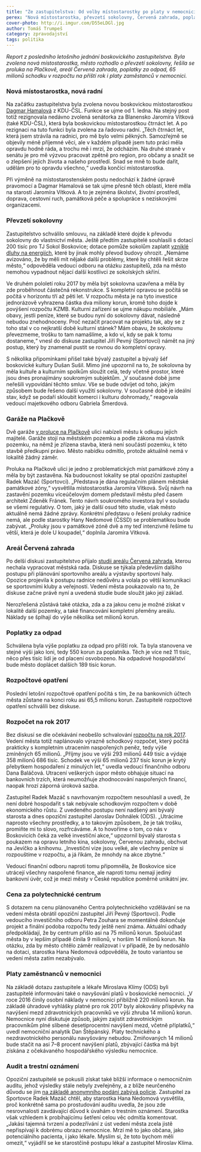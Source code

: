 ```yaml
---
title: "Ze zastupitelstva: Od volby místostarostky po platy v nemocnici"
perex: "Nová místostarostka, převzetí sokolovny, Červená zahrada, poplatky za odpad, 65 milionů schodku v rozpočtu, platy lékařů v nemocnici a další."
cover-photo: http://i.imgur.com/D55eLDGl.jpg
author: Tomáš Trumpeš
category: zpravodajství
tags: politika
---
```


*Report z posledního letošního jednání boskovického zastupitelstva. Byla zvolena nová místostarostka, město rozhodlo o převzetí sokolovny, řešila se proluka na Plačkově, areál Červená zahrada, poplatky za odpad, 65 milionů schodku v rozpočtu na příští rok i platy zaměstanců v nemocnici.*

### Nová místostarostka, nová radní

Na začátku zastupitelstva byla zvolena novou boskovickou místostarostkou [Dagmar Hamalová](http://www.ohlasy.info/clanky/2016/10/mistostarostka-hamalova.html) z KDU-ČSL. Funkce se ujme od 1. ledna. Na stejný post totiž rezignovala nedávno zvolená senátorka za Blanensko Jaromíra Vítková (také KDU-ČSL), která byla boskovickou místostarostkou čtrnáct let. A po rezignaci na tuto funkci byla zvolena za řadovou radní. „Těch čtrnáct let, která jsem strávila na radnici, pro mě bylo velmi pěkných. Samozřejmě se objevily méně příjemné věci, ale v každém případě jsem tuto práci měla opravdu hodně ráda, a trochu mě i mrzí, že odcházím. Na druhé straně v senátu je pro mě výzvou pracovat zpětně pro region, pro občany a snažit se o zlepšení jejich života a našeho prostředí. Snad se mně to bude dařit, udělám pro to opravdu všechno,“ uvedla končící místostarostka.

Při výměně na místostarostenském postu nedochází k žádné úpravě pravomocí a Dagmar Hamalová se tak ujme přesně těch oblastí, které měla na starosti Jaromíra Vítková. A to je zejména školství, životní prostředí, doprava, cestovní ruch, památková péče a spolupráce s neziskovými organizacemi.

### Převzetí sokolovny

Zastupitelstvo schválilo smlouvu, na základě které dojde k převodu sokolovny do vlastnictví města. Ještě předtím zastupitelé souhlasili s dotací 200 tisíc pro TJ Sokol Boskovice; dotace pomůže sokolům zaplatit [vzniklé dluhy na energiích](http://www.ohlasy.info/clanky/2016/11/sokolovna-dluhy.html), které by jinak mohly převod budovy ohrozit. „Nemáme avizováno, že by měli mít nějaké další problémy, které by chtěli řešit skrze město,“ odpověděla vedoucí odboru na otázku zastupitelů, zda na město nemohou vypadnout nějací další kostlivci ze sokolských skříní.

Ve druhém pololetí roku 2017 by měla být sokolovna uzavřena a měla by zde proběhnout částečná rekonstrukce. S kompletní opravou se počítá se počítá v horizontu tří až pěti let. V rozpočtu města je na tyto investice jednorázově vyhrazena částka dva miliony korun, kromě toho dojde k povýšení rozpočtu KZMB. Kulturní zařízení se ujme nákupu mobiliáře. „Mám obavy, jestli peníze, které se budou nyní do sokolovny dávat, následně nebudou znehodnoceny. Proč nezačít pracovat na projektu tak, aby se z toho stal v co nejkratší době kulturní stánek? Mám obavu, že sokolovnu převezmeme, trošku to tam namašlíme, a kdo ví, kdy se pak k tomu dostaneme,“ vnesl do diskuse zastupitel Jiří Pevný (Sportovci) námět na jiný postup, který by znamenal pustit se rovnou do kompletní opravy.

S několika připomínkami přišel také bývalý zastupitel a bývalý šéf boskovické kultury Dušan Sušil. Mimo jiné upozornil na to, že sokolovna by měla kultuře a kulturním spolkům sloužit celá, tedy včetně prostor, které jsou dnes pronajímány soukromým subjektům. „V současné době jsme neřešili vypovídání těchto smluv. Vše se bude odvíjet od  toho, jakým způsobem bude řešeno další využití sokolovny. V současné době je ideální stav, když se podaří skloubit komerci i kulturu dohromady,“ reagovala vedoucí majetkového odboru Gabriela Šmerdová.

### Garáže na Plačkově

Dvě garáže [v proluce na Plačkově](https://mapy.cz/s/1g7hH) ulici nabízeli městu k odkupu jejich majitelé. Garáže stojí na městském pozemku a podle zákona má vlastník pozemku, na němž je zřízena stavba, která není součástí pozemku, k této stavbě předkupní právo. Město nabídku odmítlo, protože aktuálně nemá v lokalitě žádný záměr. 

Proluka na Plačkově ulici je jedno z problematických míst památkové zóny a měla by být zastavěna. Na budoucnost lokality se ptal opoziční zastupitel Radek Mazáč (Sportovci). „Představa je dána regulačním plánem městské památkové zóny,“ vysvětlila místostarostka Jaromíra Vítková. Svůj návrh na zastavění pozemku víceúčelovým domem představil městu před časem architekt Zdeněk Fránek. Tento návrh soukromého investora byl v souladu se všemi regulativy. O tom, jaký je další osud této studie, však město aktuálně nemá žádné zprávy. Konkrétní představu o řešení proluky radnice nemá, ale podle starostky Hany Nedomové (ČSSD) se problematikou bude zabývat. „Proluky jsou v památkové zóně dvě a my teď intenzivně řešíme tu větší, která je dole U koupadel,“ doplnila Jaromíra Vítková.

### Areál Červená zahrada

Po delší diskusi zastupitelstvo přijalo [studii areálu Červená zahrada](http://www.ohlasy.info/clanky/2016/11/cervenka-studie.html), kterou nechala vypracovat městská rada. Diskuse se týkala především dalšího postupu při plánování sportovního areálu a výstavby sportovní haly. Opozice projevila k postupu radnice nedůvěru a volala po větší komunikaci se sportovními kluby a veřejností. Vedení města poukazovalo na to, že diskuse začne právě nyní a uvedená studie bude sloužit jako její základ. 

Nerozřešená zůstává také otázka, zda a za jakou cenu je možné získat v lokalitě další pozemky, a také financování kompletní přeměny areálu. Náklady se šplhají do výše několika set milionů korun.

### Poplatky za odpad

Schválena byla výše poplatku za odpad pro příští rok. Ta byla stanovena ve stejné výši jako loni, tedy 550 korun za poplatníka. Těch je více než 11 tisíc, něco přes tisíc lidí je od placení osvobozeno. Na odpadové hospodářství bude město doplácet dalších 189 tisíc korun.

### Rozpočtové opatření

Poslední letošní rozpočtové opatření počítá s tím, že na bankovních účtech města zůstane na konci roku asi 65,5 milionu korun. Zastupitelé rozpočtové opatření schválili bez diskuse.

### Rozpočet na rok 2017

Bez diskusí se dle očekávání neobešlo schvalování [rozpočtu na rok 2017](http://www.ohlasy.info/clanky/2016/11/novy-rozpocet.html). Vedení města totiž naplánovalo výrazně schodkový rozpočet, který počítá prakticky s kompletním utracením naspořených peněz, tedy výše zmíněných 65 milionů. „Příjmy jsou ve výši 293 milionů 449 tisíc a výdaje 358 milionů 686 tisíc. Schodek ve výši 65 milionů 237 tisíc korun je krytý přebytkem hospodaření z minulých let,“ uvedla vedoucí finančního odboru Dana Baláčová. Utracení veškerých úspor město obhajuje situací na bankovních trzích, která neumožňuje zhodnocování naspořených financí, naopak hrozí záporná úroková sazba.

Zastupitel Radek Mazáč s navrhovaným rozpočtem nesouhlasil a uvedl, že není dobré hospodařit s tak nebývale schodkovým rozpočtem v době ekonomického růstu. Z uvedeného postupu není nadšený ani bývalý starosta a dnes opoziční zastupitel Jaroslav Dohnálek (ODS). „Utrácíme naprosto všechny prostředky, a to takovým způsobem, že je tak trošku, promiňte mi to slovo, rozfrcáváme. A to hovoříme o tom, co nás v Boskovicích čeká za velké investiční akce,“ upozornil bývalý starosta s poukazem na opravu letního kina, sokolovny, Červenou zahradu, obchvat na Jevíčko a knihovnu. „Investiční vize jsou velké, ale všechny peníze si rozpouštíme v rozpočtu, a já říkám, že mnohdy na akce zbytné.“

Vedoucí finanční odboru naproti tomu připomněla, že Boskovice sice utrácejí všechny naspořené finance, ale naproti tomu nemají jediný bankovní úvěr, což je mezi městy v České republice poměrně unikátní jev.

### Cena za polytechnické centrum

S dotazem na cenu plánovaného Centra polytechnického vzdělávání se na vedení města obrátil opoziční zastupitel Jiří Pevný (Sportovci). Podle vedoucího investičního odboru Petra Zouhara se momentálně dokončuje projekt a finální podoba rozpočtu tedy ještě není známa. Aktuální odhady předpokládají, že by centrum přišlo asi na 75 milionů korun. Spoluúčast města by v lepším případě činila 9 milionů, v horším 14 milionů korun. Na otázku, zda by město chtělo záměr realizovat i v případě, že by nedosáhlo na dotaci, starostka Hana Nedomová odpověděla, že touto variantou se vedení města zatím nezabývalo.

### Platy zaměstnanců v nemocnici

Na základě dotazu zastupitele a lékaře Miroslava Klímy (ODS) byli zastupitelé informováni také o navyšování platů v boskovické nemocnici. „V roce 2016 činily osobní náklady v nemocnici přibližně 220 milionů korun. Na základě úhradové vyhlášky platné pro rok 2017 byly alokovány příspěvky na navýšení mezd zdravotnických pracovníků ve výši zhruba 14 milionů korun. Nemocnice nyní diskutuje způsob, jakým zajistit zdravotnickým pracovníkům plné slíbené desetiprocentní navýšení mezd, včetně příplatků,“ uvedl nemocniční analytik Dan Štěpánský. Platy technického a nezdravotnického personálu navyšovány nebudou. Zmiňovaných 14 milionů bude stačit na asi 7–8 procent navýšení platů, zbývající částka má být získána z očekávaného hospodářského výsledku nemocnice.

### Audit a trestní oznámení

Opoziční zastupitelé se pokusili získat také bližší informace o nemocničním auditu, jehož výsledky stále nebyly zveřejněny, a z blíže neurčeného důvodu se jím [na základě anonymního podání zabývá policie](http://www.ohlasy.info/clanky/2016/12/dalsi-trestni-oznameni.html). Zastupitel za Sportovce Radek Mazáč chtěl, aby starostka Hana Nedomová vysvětlila, proč konkrétně sama po prostudování auditu uvedla, že jsou zde nesrovnalosti zavdávající důvod k úvahám o trestním oznámení. Starostka však vzhledem k probíhajícímu šetření celou věc odmítla komentovat. „Jakási tajemná tvrzení a podezřívání z úst vedení města zcela jistě nepřispívají k dobrému obrazu nemocnice. Mrzí mě to jako občana, jako potenciálního pacienta, i jako lékaře. Myslím si, že toto bychom měli omezit,“ vyjádřil se ke starostčině postupu lékař a zastupitel Miroslav Klíma.
